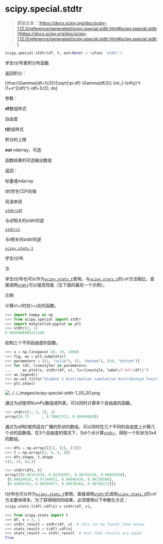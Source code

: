 # scipy.special.stdtr

> 原始文本：[https://docs.scipy.org/doc/scipy-1.12.0/reference/generated/scipy.special.stdtr.html#scipy.special.stdtr](https://docs.scipy.org/doc/scipy-1.12.0/reference/generated/scipy.special.stdtr.html#scipy.special.stdtr)

```py
scipy.special.stdtr(df, t, out=None) = <ufunc 'stdtr'>
```

学生t分布累积分布函数

返回积分：

\[\frac{\Gamma((df+1)/2)}{\sqrt{\pi df} \Gamma(df/2)} \int_{-\infty}^t (1+x^2/df)^{-(df+1)/2}\, dx\]

参数：

**df**数组样式

自由度

**t**数组样式

积分的上限

**out** ndarray，可选

函数结果的可选输出数组

返回：

标量或ndarray

t的学生CDF的值

另请参阅

[`stdtridf`](scipy.special.stdtridf.html#scipy.special.stdtridf "scipy.special.stdtridf")

与*df*相关的stdtr的逆

[`stdtrit`](scipy.special.stdtrit.html#scipy.special.stdtrit "scipy.special.stdtrit")

与*t*相关的stdtr的逆

[`scipy.stats.t`](scipy.stats.t.html#scipy.stats.t "scipy.stats.t")

学生t分布

注

学生t分布也可以作为[`scipy.stats.t`](scipy.stats.t.html#scipy.stats.t "scipy.stats.t")使用。与[`scipy.stats.t`](scipy.stats.t.html#scipy.stats.t "scipy.stats.t")的`cdf`方法相比，直接调用[`stdtr`](#scipy.special.stdtr "scipy.special.stdtr")可以提高性能（见下面的最后一个示例）。

示例

计算`df=3`时在`t=1`处的函数。

```py
>>> import numpy as np
>>> from scipy.special import stdtr
>>> import matplotlib.pyplot as plt
>>> stdtr(3, 1)
0.8044988905221148 
```

绘制三个不同自由度的函数。

```py
>>> x = np.linspace(-10, 10, 1000)
>>> fig, ax = plt.subplots()
>>> parameters = [(1, "solid"), (3, "dashed"), (10, "dotted")]
>>> for (df, linestyle) in parameters:
...     ax.plot(x, stdtr(df, x), ls=linestyle, label=f"$df={df}$")
>>> ax.legend()
>>> ax.set_title("Student t distribution cumulative distribution function")
>>> plt.show() 
```

![../../_images/scipy-special-stdtr-1_00_00.png](../Images/3fed336a34963adb236733ed5d727644.png)

通过为*df*提供NumPy数组或列表，可以同时计算多个自由度的函数。

```py
>>> stdtr([1, 2, 3], 1)
array([0.75      , 0.78867513, 0.80449889]) 
```

通过为*df*和*t*提供适合广播的形状的数组，可以同时在几个不同的自由度上计算几个点的函数值。在3个自由度的情况下，为4个点计算[`stdtr`](#scipy.special.stdtr "scipy.special.stdtr")，得到一个形状为3x4的数组。

```py
>>> dfs = np.array([[1], [2], [3]])
>>> t = np.array([2, 4, 6, 8])
>>> dfs.shape, t.shape
((3, 1), (4,)) 
```

```py
>>> stdtr(dfs, t)
array([[0.85241638, 0.92202087, 0.94743154, 0.96041658],
 [0.90824829, 0.97140452, 0.98666426, 0.99236596],
 [0.93033702, 0.98599577, 0.99536364, 0.99796171]]) 
```

t分布也可以作为[`scipy.stats.t`](scipy.stats.t.html#scipy.stats.t "scipy.stats.t")使用。直接调用[`stdtr`](#scipy.special.stdtr "scipy.special.stdtr")比调用[`scipy.stats.t`](scipy.stats.t.html#scipy.stats.t "scipy.stats.t")的`cdf`方法要快得多。为了获得相同的结果，必须使用以下参数化方式：`scipy.stats.t(df).cdf(x) = stdtr(df, x)`。

```py
>>> from scipy.stats import t
>>> df, x = 3, 1
>>> stdtr_result = stdtr(df, x)  # this can be faster than below
>>> stats_result = t(df).cdf(x)
>>> stats_result == stdtr_result  # test that results are equal
True 
```
